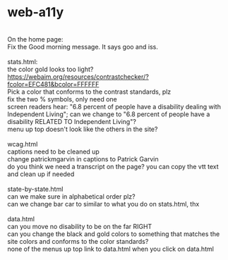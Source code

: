 # web-a11y
<br>On the home page:
<br>Fix the Good morning message. It says goo and iss. 
<br>
<br>stats.html:
<br>the color gold looks too light?
<br>https://webaim.org/resources/contrastchecker/?fcolor=EFC481&bcolor=FFFFFF
<br>Pick a color that conforms to the contrast standards, plz
<br>fix the two % symbols, only need one
<br>screen readers hear: "6.8 percent of people have a disability dealing with Independent Living"; can we change to "6.8 percent of people have a disability RELATED TO Independent Living"?
<br>menu up top doesn't look like the others in the site?
<br>
<br>wcag.html
<br>captions need to be cleaned up
<br>change patrickmgarvin in captions to Patrick Garvin
<br>do you think we need a transcript on the page? you can copy the vtt text and clean up if needed
<br>
<br>state-by-state.html
<br>can we make sure in alphabetical order plz?
<br>can we change bar car to similar to what you do on stats.html, thx
<br>
<br>data.html
<br>can you move no disability to be on the far RIGHT
<br>can you change the black and gold colors to something that matches the site colors and conforms to the color standards?
<br>none of the menus up top link to data.html when you click on data.html
<br>
<br>
